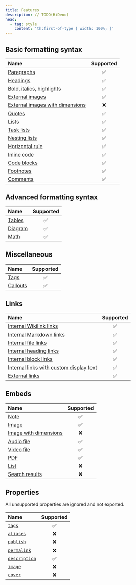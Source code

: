 ```yaml
---
title: Features
description: // TODO(HiDeoo)
head:
  - tag: style
    content: 'th:first-of-type { width: 100%; }'
---
```


## Basic formatting syntax

| Name                                                                                                                               | Supported |
| :--------------------------------------------------------------------------------------------------------------------------------- | :-------: |
| [Paragraphs](https://help.obsidian.md/Editing+and+formatting/Basic+formatting+syntax#Paragraphs)                                   |    ✅     |
| [Headings](https://help.obsidian.md/Editing+and+formatting/Basic+formatting+syntax#Headings)                                       |    ✅     |
| [Bold, italics, highlights](https://help.obsidian.md/Editing+and+formatting/Basic+formatting+syntax#Bold,%20italics,%20highlights) |    ✅     |
| [External images](https://help.obsidian.md/Editing+and+formatting/Basic+formatting+syntax#External%20images)                       |    ✅     |
| [External images with dimensions](https://help.obsidian.md/Editing+and+formatting/Basic+formatting+syntax#External%20images)       |    ❌     |
| [Quotes](https://help.obsidian.md/Editing+and+formatting/Basic+formatting+syntax#Quotes)                                           |    ✅     |
| [Lists](https://help.obsidian.md/Editing+and+formatting/Basic+formatting+syntax#Lists)                                             |    ✅     |
| [Task lists](https://help.obsidian.md/Editing+and+formatting/Basic+formatting+syntax#Task%20lists)                                 |    ✅     |
| [Nesting lists](https://help.obsidian.md/Editing+and+formatting/Basic+formatting+syntax#Nesting%20lists)                           |    ✅     |
| [Horizontal rule](https://help.obsidian.md/Editing+and+formatting/Basic+formatting+syntax#Horizontal%20rule)                       |    ✅     |
| [Inline code](https://help.obsidian.md/Editing+and+formatting/Basic+formatting+syntax#Inline%20code)                               |    ✅     |
| [Code blocks](https://help.obsidian.md/Editing+and+formatting/Basic+formatting+syntax#Code%20blocks)                               |    ✅     |
| [Footnotes](https://help.obsidian.md/Editing+and+formatting/Basic+formatting+syntax#Footnotes)                                     |    ✅     |
| [Comments](https://help.obsidian.md/Editing+and+formatting/Basic+formatting+syntax#Comments)                                       |    ✅     |

## Advanced formatting syntax

| Name                                                                                          | Supported |
| :-------------------------------------------------------------------------------------------- | :-------: |
| [Tables](https://help.obsidian.md/Editing+and+formatting/Advanced+formatting+syntax#Tables)   |    ✅     |
| [Diagram](https://help.obsidian.md/Editing+and+formatting/Advanced+formatting+syntax#Diagram) |    ✅     |
| [Math](https://help.obsidian.md/Editing+and+formatting/Advanced+formatting+syntax#Math)       |    ✅     |

## Miscellaneous

| Name                                                                 | Supported |
| :------------------------------------------------------------------- | :-------: |
| [Tags](https://help.obsidian.md/Editing+and+formatting/Tags)         |    ✅     |
| [Callouts](https://help.obsidian.md/Editing+and+formatting/Callouts) |    ✅     |

## Links

| Name                                                                                                                                            | Supported |
| :---------------------------------------------------------------------------------------------------------------------------------------------- | :-------: |
| [Internal Wikilink links](https://help.obsidian.md/Linking+notes+and+files/Internal+links#Supported%20formats%20for%20internal%20links)         |    ✅     |
| [Internal Markdown links](https://help.obsidian.md/Linking+notes+and+files/Internal+links#Supported%20formats%20for%20internal%20links)         |    ✅     |
| [Internal file links](https://help.obsidian.md/Linking+notes+and+files/Internal+links#Link%20to%20a%20file)                                     |    ✅     |
| [Internal heading links](https://help.obsidian.md/Linking+notes+and+files/Internal+links#Link%20to%20a%20heading%20in%20a%20note)               |    ✅     |
| [Internal block links](https://help.obsidian.md/Linking+notes+and+files/Internal+links#Link%20to%20a%20block%20in%20a%20note)                   |    ✅     |
| [Internal links with custom display text](https://help.obsidian.md/Linking+notes+and+files/Internal+links#Change%20the%20link%20display%20text) |    ✅     |
| [External links](https://help.obsidian.md/Editing+and+formatting/Basic+formatting+syntax#External%20links)                                      |    ✅     |

## Embeds

| Name                                                                                                                     | Supported |
| :----------------------------------------------------------------------------------------------------------------------- | :-------: |
| [Note](https://help.obsidian.md/Linking+notes+and+files/Embed+files#Embed%20a%20note%20in%20another%20note)              |    ✅     |
| [Image](https://help.obsidian.md/Linking+notes+and+files/Embed+files#Embed%20an%20image%20in%20a%20note)                 |    ✅     |
| [Image with dimensions](https://help.obsidian.md/Linking+notes+and+files/Embed+files#Embed%20an%20image%20in%20a%20note) |    ❌     |
| [Audio file](https://help.obsidian.md/Linking+notes+and+files/Embed+files#Embed%20an%20audio%20file%20in%20a%20note)     |    ✅     |
| [Video file](https://help.obsidian.md/Linking+notes+and+files/Embed+files#Embed%20an%20audio%20file%20in%20a%20note)     |    ✅     |
| [PDF](https://help.obsidian.md/Linking+notes+and+files/Embed+files#Embed%20a%20PDF%20in%20a%20note)                      |    ✅     |
| [List](https://help.obsidian.md/Linking+notes+and+files/Embed+files#Embed%20a%20list%20in%20a%20note)                    |    ❌     |
| [Search results](https://help.obsidian.md/Linking+notes+and+files/Embed+files#Embed%20search%20results)                  |    ❌     |

## Properties

All unsupported properties are ignored and not exported.

| Name                                                                                              | Supported |
| :------------------------------------------------------------------------------------------------ | :-------: |
| [`tags`](https://help.obsidian.md/Editing+and+formatting/Tags)                                    |    ✅     |
| [`aliases`](https://help.obsidian.md/Linking+notes+and+files/Aliases)                             |    ❌     |
| [`publish`](https://help.obsidian.md/Obsidian+Publish/Publish+and+unpublish+notes#Ignore%20notes) |    ❌     |
| [`permalink`](https://help.obsidian.md/Obsidian+Publish/Publish+and+unpublish+notes#Permalinks)   |    ❌     |
| [`description`](https://help.obsidian.md/Obsidian+Publish/Social+media+link+previews#Description) |    ✅     |
| [`image`](https://help.obsidian.md/Obsidian+Publish/Social+media+link+previews#Image)             |    ❌     |
| [`cover`](https://help.obsidian.md/Obsidian+Publish/Social+media+link+previews#Image)             |    ❌     |
